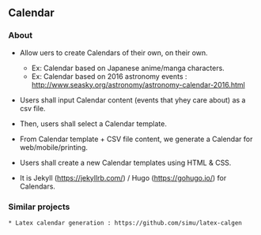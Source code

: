 ## Calendar

### About

- Allow uers to create Calendars of their own, on their own.
	- Ex: Calendar based on Japanese anime/manga characters.
	- Ex: Calendar based on 2016 astronomy events : http://www.seasky.org/astronomy/astronomy-calendar-2016.html
	
- Users shall input Calendar content (events that yhey care about) as a csv file.
 
- Then, users shall select a Calendar template. 

- From Calendar template + CSV file content, we generate a Calendar for web/mobile/printing.

- Users shall create a new Calendar templates using HTML & CSS.

-  It is Jekyll (https://jekyllrb.com/) / Hugo (https://gohugo.io/) for Calendars.


### Similar projects
	* Latex calendar generation : https://github.com/simu/latex-calgen
	